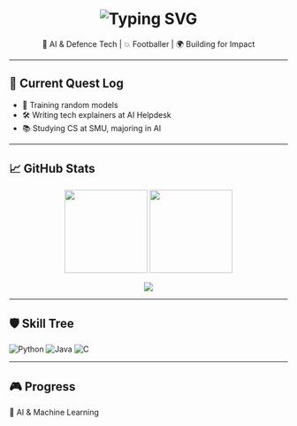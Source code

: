 <!-- Banner / ASCII or Pixel Title -->
<h1 align="center">
  <img src="https://readme-typing-svg.demolab.com/?font=Press+Start+2P&size=20&pause=1000&center=true&width=635&lines=Welcome+to+Greg's+Dev+Zone!;Level+99+Coder+%F0%9F%8E%AF;AI+%26+Defence+Tech+Specialist" alt="Typing SVG" />
</h1>

<p align="center">
  🧠 AI & Defence Tech | 💥 Footballer | 🌍 Building for Impact
</p>

---

## 🧩 Current Quest Log

- 🧠 Training random models
- 🛠️ Writing tech explainers at AI Helpdesk
- 📚 Studying CS at SMU, majoring in AI

---

## 📈 GitHub Stats

<p align="center">
  <img src="https://github-readme-stats.vercel.app/api?username=gregleejy&show_icons=true&theme=tokyonight" height="150"/>
  <img src="https://github-readme-streak-stats.herokuapp.com?user=gregleejy&theme=tokyonight" height="150"/>
</p>

<p align="center">
  <img src="https://github-profile-trophy.vercel.app/?username=gregleejy&theme=onestar&row=1&column=6" />
</p>

---

## 🛡️ Skill Tree

![Python](https://img.shields.io/badge/Python-3670A0?style=for-the-badge&logo=python&logoColor=ffdd54)
![Java](https://img.shields.io/badge/Java-DD0031?style=for-the-badge&logo=java&logoColor=white)
![C](https://img.shields.io/badge/C-00599C?style=for-the-badge&logo=c&logoColor=white)

---

## 🎮 Progress

🧙 AI & Machine Learning
